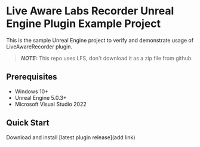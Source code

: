 # Live Aware Labs Recorder Unreal Engine Plugin Example Project

This is the sample Unreal Engine project to verify and demonstrate usage of LiveAwareRecorder plugin.
> **_NOTE:_**  This repo uses LFS, don't download it as a zip file from github.

## Prerequisites
- Windows 10+
- Unreal Engine 5.0.3+
- Microsoft Visual Studio 2022

## Quick Start
Download and install [latest plugin release](add link)
